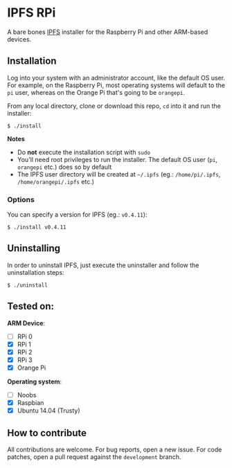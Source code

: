 IPFS RPi
========

A bare bones [IPFS](https://ipfs.io) installer for the Raspberry Pi and other ARM-based devices.

## Installation

Log into your system with an administrator account, like the default OS user. For example, on the Raspberry Pi, most
operating systems will default to the `pi` user, whereas on the Orange Pi that's going to be `orangepi`.

From any local directory, clone or download this repo, `cd` into it and run the installer:

```SHELL
$ ./install
```

**Notes**

* Do **not** execute the installation script with `sudo`
* You'll need root privileges to run the installer. The default OS user (`pi`, `orangepi` etc.) does so by default
* The IPFS user directory will be created at `~/.ipfs` (eg.: `/home/pi/.ipfs`, `/home/orangepi/.ipfs` etc.)

### Options

You can specify a version for IPFS (eg.: `v0.4.11`):

```SHELL
$ ./install v0.4.11
```

## Uninstalling

In order to uninstall IPFS, just execute the uninstaller and follow the uninstallation steps:

```SHELL
$ ./uninstall
```

## Tested on:

**ARM Device**:

- [ ] RPi 0
- [x] RPi 1
- [x] RPi 2
- [x] RPi 3
- [x] Orange Pi

**Operating system**:

- [ ] Noobs
- [x] Raspbian
- [x] Ubuntu 14.04 (Trusty)

## How to contribute

All contributions are welcome. For bug reports, open a new issue. For code patches, open a pull request against the
`development` branch.

